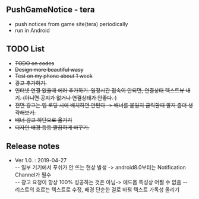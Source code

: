 ## PushGameNotice - tera
- push notices from game site(tera) periodically 
- run in Android


## TODO List
- ~~TODO on codes~~
- ~~Design more beautiful wasy~~
- ~~Test on my phone about 1 week~~
- ~~광고 추가하기.~~
- ~~인터넷 연결 없을때 에러 추가하기. 일정시간 접속이 안되면, 연결상태 텍스트뷰 내기. (아니면 공지가 없거나 연결상태가 안좋다. )~~
- ~~전면 광고는 앱 로딩 시에 배치하면 안된다 -> 배너를 붙일지 클릭할때 깔지 좀더 생각해보기.~~
- ~~배너 광고 하단으로 옮기기~~
- ~~디자인 배경 등등 깔끔하게 바꾸기.~~

## Release notes
- Ver 1.0. : 2019-04-27  
-- 일부 기기에서 푸쉬가 안 뜨는 현상 발생 -> android8.0부터는 Notification Channel가 필수  
-- 광고 요청이 항상 100% 성공하는 것은 아님-> 에드몹 특성상 어쩔 수 없음
-- 리스트의 흐르는 텍스트로 수정, 배경 단순한 걸로 바꿔 텍스트 가독성 올리기

